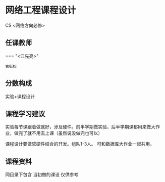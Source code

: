 # 网络工程课程设计
<div class="badges">
<span class="badge cs-badge">CS <网络方向必修></span>
</div>

## 任课教师

=== "<江先亮>"

    管挺松

## 分数构成

实验+课程设计

## 课程学习建议

实验每节课跟着做就好，涉及硬件。前半学期做实验，后半学期课都用来做大作业，做完了就不用去上课（虽然说没做完也可以）

课程设计要做软硬件结合的开发。组队1-3人。 可和数据库大作业一起共用。

## 课程资料

同目录下包含 当初做的课设 仅供参考



